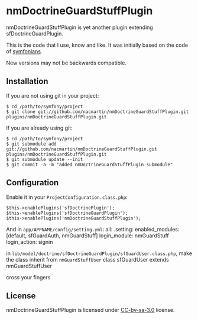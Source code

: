 nmDoctrineGuardStuffPlugin
==========================

nmDoctrineGuardStuffPlugin is yet another plugin extending sfDoctrineGuardPlugin.

This is the code that I use, know and like. It was initially based on the code of [symfonians](http://symfonians.org).

New versions may not be backwards compatible.

Installation
------------

If you are not using git in your project:

    $ cd /path/to/symfony/project
    $ git clone git://github.com/nacmartin/nmDoctrineGuardStuffPlugin.git plugins/nmDoctrineGuardStuffPlugin.git

If you are already using git:

    $ cd /path/to/symfony/project
    $ git submodule add git://github.com/nacmartin/nmDoctrineGuardStuffPlugin.git plugins/nmDoctrineGuardStuffPlugin.git
    $ git submodule update --init
    $ git commit -a -m "added nmDoctrineGuardStuffPlugin submodule"

Configuration
-------------

Enable it in your `ProjectConfiguration.class.php`:

    $this->enablePlugins('sfDoctrinePlugin');
    $this->enablePlugins('sfDoctrineGuardPlugin');
    $this->enablePlugins('nmDoctrineGuardStuffPlugin');

And in `app/APPNAME/config/setting.yml`:
    all:
      .setting:
        enabled_modules:        [default, sfGuardAuth, nmGuardStuff]
        login_module:           nmGuardStuff
        login_action:           signin  

in `lib/model/doctrine/sfDoctrineGuardPlugin/sfGuardUser.class.php`, make the class inherit from `nmGuardStuffUser`
    class sfGuardUser extends nmGuardStuffUser

cross your fingers

License
-------

nmDoctrineGuardStuffPlugin is licensed under [CC-by-sa-3.0](http://creativecommons.org/licenses/by-sa/3.0/) license.

